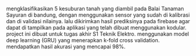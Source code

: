 mengklasifikasikan 5 kesuburan tanah yang diambil pada Balai Tanaman Sayuran di bandung, dengan menggunakan sensor yang sudah di kalibrasi dan di validasi nilainya. lalu dikirimkan hasil prediksinya pada firebase agar dapat di tampilkan pada aplikasi yang telah dibuat menggunakan kodular. project ini dibuat untuk tugas akhir S1 Teknik Elektro. menggunakan model deep learning (GRU) yang menerapkan k-fold cross validation. mendapatkan hasil akurasi yang mencapai 98%. 

